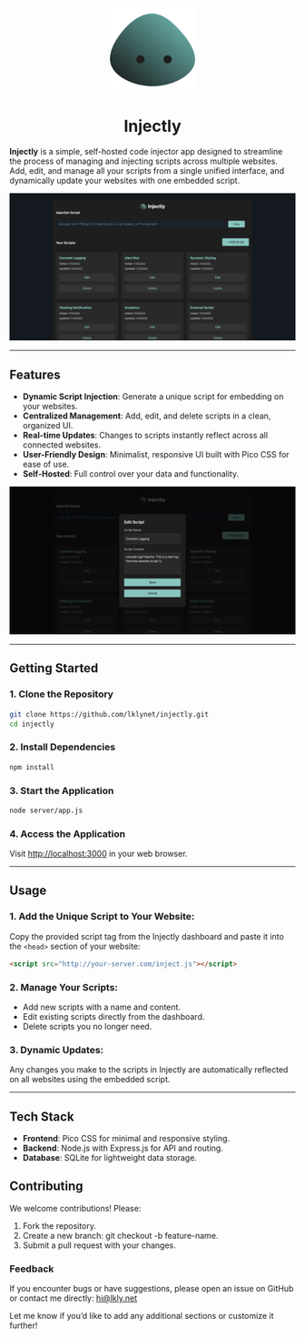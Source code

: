 <p align="center">
  <img src="/public/assets/injectly.svg" alt="Injectly Logo" height="150">
</p>
<h1 align="center">Injectly</h1>

**Injectly** is a simple, self-hosted code injector app designed to streamline the process of managing and injecting scripts across multiple websites. Add, edit, and manage all your scripts from a single unified interface, and dynamically update your websites with one embedded script.

![2025-01-13](/public/assets/screenshot1.png)

---

## **Features**

- **Dynamic Script Injection**: Generate a unique script for embedding on your websites.
- **Centralized Management**: Add, edit, and delete scripts in a clean, organized UI.
- **Real-time Updates**: Changes to scripts instantly reflect across all connected websites.
- **User-Friendly Design**: Minimalist, responsive UI built with Pico CSS for ease of use.
- **Self-Hosted**: Full control over your data and functionality.

![2025-01-13](/public/assets/screenshot2.png)

---

## **Getting Started**

### **1. Clone the Repository**

```bash
git clone https://github.com/lklynet/injectly.git
cd injectly
```

### **2. Install Dependencies**

```bash
npm install
```

### **3. Start the Application**

```bash
node server/app.js
```

### **4. Access the Application**

Visit <http://localhost:3000> in your web browser.

---

## **Usage**

### **1. Add the Unique Script to Your Website:**

Copy the provided script tag from the Injectly dashboard and paste it into the `<head>` section of your website:

```html
<script src="http://your-server.com/inject.js"></script>
```

### **2. Manage Your Scripts:**

- Add new scripts with a name and content.
- Edit existing scripts directly from the dashboard.
- Delete scripts you no longer need.

### **3. Dynamic Updates:**

Any changes you make to the scripts in Injectly are automatically reflected on all websites using the embedded script.

---

## **Tech Stack**

- **Frontend**: Pico CSS for minimal and responsive styling.
- **Backend**: Node.js with Express.js for API and routing.
- **Database**: SQLite for lightweight data storage.

## **Contributing**

We welcome contributions! Please:

1. Fork the repository.
2. Create a new branch: git checkout -b feature-name.
3. Submit a pull request with your changes.

### **Feedback**

If you encounter bugs or have suggestions, please open an issue on GitHub or contact me directly: <hi@lkly.net>

Let me know if you’d like to add any additional sections or customize it further!
